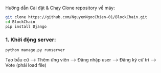 Hướng dẫn Cài đặt & Chạy
Clone repository về máy:

```bash
git clone https://github.com/NguyenNgocChien-01/BlockChain.git
cd BlockChain
pip install Django
```

### 1. Khởi động server:
```bash
python manage.py runserver
```


Tạo bầu cử --> Thêm ứng viên --> Đăng nhập user --> Đăng ký cử tri --> Vote (phải load file) 
